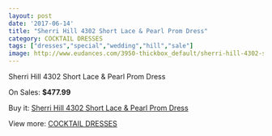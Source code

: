 ```yaml
---
layout: post
date: '2017-06-14'
title: "Sherri Hill 4302 Short Lace & Pearl Prom Dress"
category: COCKTAIL DRESSES
tags: ["dresses","special","wedding","hill","sale"]
image: http://www.eudances.com/3950-thickbox_default/sherri-hill-4302-short-lace-pearl-prom-dress.jpg
---
```

Sherri Hill 4302 Short Lace & Pearl Prom Dress

On Sales: **$477.99**
<a href="https://www.eudances.com/en/cocktail-dresses/1322-sherri-hill-4302-short-lace-pearl-prom-dress.html"><amp-img layout="responsive" width="600" height="600" src="//www.eudances.com/3950-thickbox_default/sherri-hill-4302-short-lace-pearl-prom-dress.jpg" alt="Sherri Hill 4302 Short Lace & Pearl Prom Dress 0" /></a>
<a href="https://www.eudances.com/en/cocktail-dresses/1322-sherri-hill-4302-short-lace-pearl-prom-dress.html"><amp-img layout="responsive" width="600" height="600" src="//www.eudances.com/3953-thickbox_default/sherri-hill-4302-short-lace-pearl-prom-dress.jpg" alt="Sherri Hill 4302 Short Lace & Pearl Prom Dress 1" /></a>
<a href="https://www.eudances.com/en/cocktail-dresses/1322-sherri-hill-4302-short-lace-pearl-prom-dress.html"><amp-img layout="responsive" width="600" height="600" src="//www.eudances.com/3952-thickbox_default/sherri-hill-4302-short-lace-pearl-prom-dress.jpg" alt="Sherri Hill 4302 Short Lace & Pearl Prom Dress 2" /></a>
<a href="https://www.eudances.com/en/cocktail-dresses/1322-sherri-hill-4302-short-lace-pearl-prom-dress.html"><amp-img layout="responsive" width="600" height="600" src="//www.eudances.com/3951-thickbox_default/sherri-hill-4302-short-lace-pearl-prom-dress.jpg" alt="Sherri Hill 4302 Short Lace & Pearl Prom Dress 3" /></a>

Buy it: [Sherri Hill 4302 Short Lace & Pearl Prom Dress](https://www.eudances.com/en/cocktail-dresses/1322-sherri-hill-4302-short-lace-pearl-prom-dress.html "Sherri Hill 4302 Short Lace & Pearl Prom Dress")

View more: [COCKTAIL DRESSES](https://www.eudances.com/en/14-cocktail-dresses "COCKTAIL DRESSES")